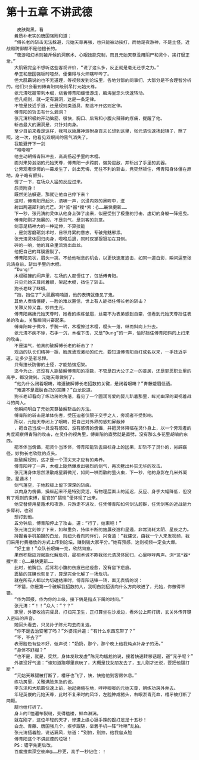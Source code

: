 # 第十五章 不讲武德
        皮肤黝黑，看
       着质朴老实的唐国强附和道：
       “傅长老的斩击无法躲避，元始天尊再强，也只能被动挨打，而他是夜游神，不是土怪，近战和防御都不是他擅长的。
       “夜游和幻术则被斥候的洞察术、心眼技能克制，而且元始天尊没用阴尸和灵仆，挨打很正常。”
       大肌霸完全不想听这些客观评价，“说了这么多，反正就是毫无还手之力。”
       拳王和唐国强顿时哑然，便懒得与火师瞎哔哔了。
       但大肌霸说的也不无道理，等视频发到论坛里，各地分部的同事们，大部分是不会理智分析的，他们只会看到傅青阳同级别吊打元始天尊。
       张元清吃握带刺木棍，绕着傅青阳缓慢游走，脑海里念头快速转动。
       但凡规则，就一定有漏洞，这是一条定律。
       不管是技近乎道，还是规则类道具，都逃不开这则定律。
       傅青阳的斩击有什么漏洞？
       张元清积极的开动脑筋，很快，胸口、后背和小腹火辣辣的疼痛，提醒了他。
       斩击最大的漏洞是，只针对肉身。
       至少目前来看是这样，我可以施展神游附身百夫长想到这里，张元清快速扬起镜子，照了照，这一次，他看见双眼间的黑气消失了。
       我能避开下一剑
       “噔噔噔”
       他主动朝傅青阳冲去，高高扬起手里的木棍。
       面对来势汹汹的元始天尊，傅青阳一步跨前，强势迎敌，并斩出了手里的武器。
       让旁观者惊愕的一幕发生了，剑出无悔，无往不利的斩击，竟突然顿住，傅青阳身体僵在原地，身子略有颤抖。
       愣了一下，在场众人猛的反应过来。
       怨灵附身！
       既然无法躲避，那就让他自己停下来？
       这时，傅青阳昂起头，清啸一声，沉浸内敛的黑眸中，迸
       射出两道犀利的光芒。浏*览*器*搜*索：@……最快更新……
       下一秒，张元清的灵体从他身上弹了出来，似是受到了极重的打击，虚幻的身躯一阵摇曳。
       傅青阳刚才施展的，不是剑气，是剑客的剑意。
       剑意是精神力的一种延伸，不算技能
       ，是剑客磨砺剑术时，日积月累的意志，专破鬼魅邪祟。
       张元清灵体回归肉身，噔噔后退，同时双掌狠狠拍在耳侧。
       砰的一响，他的耳朵里流淌出血丝。
       他把自己的耳膜震裂了。
       傅青阳见状，眉头一挑，不给他喘息的机会，以更快速度追击，如同一道白影，瞬间逼至张元清身前，斩出手里的木棍。
       “Dung!”
       木棍碰撞的闷声里，在场的人都愣住了，包括傅青阳。
       只见元始天尊闭着眼，架起木棍，挡住了斩击。
       狗长老眯了眯眼。
       “挡，挡住了”大肌霸喃喃道，他的表情就像见了鬼。
       其他人表情僵硬，一脸的难以置信，世上有人能挡住傅长老的斩击？
       关雅又惊又喜，妙目生光。
       傅青阳痛揍元始天尊时，她看的练练皱眉，丝毫不为表弟感到自豪，但看到元始天尊挡住表弟的攻击，关雅瞬间兴奋起来。
       傅青阳眸子微冷，手腕一转，木棍擦过木棍，棍头一落，继而斜向上扫去。
       张元清不疾不徐，右手一沉，木棍下击，又是“Dung”的一声，恰好挡住傅青阳斜向上扫来的攻击。
       不是运气，他真的破解傅长老的斩击了？
       观战的队长们精神一振，脸庞涌现激动的红光，要知道傅青阳自打成名以来，一手技近乎道，让多少圣者忌惮。
       只有擅长防御的土怪，才能勉强招架。
       迄今为止，还没有人能破解傅青阳的招数，不管是四大公子之一的姜居，还是邪恶职业里的高手，都没做到。元始天尊做到了。
       “他为什么闭着眼睛，难道破解傅长老招数的关键，是闭着眼睛？”青藤蹙眉低语。
       “难道不是震破自己的耳膜？”白龙说道。
       狗长老却看向了练功房的角落，看见了一个圆润可爱的婴儿趴着那里，眸光幽深的凝视着战斗的两人。
       他瞬间明白了元始天尊破解斩击的方法。
       傅青阳的斩击是单体伤害，受压迫者仅限于交手之人，旁观者不受影响。
       所以，元始天尊闭上了眼睛，把自己对外界的感知屏蔽掉
       ，把自己当成一具没有感知，没有感情的傀儡，并把灵体降临在灵仆身上，以一个旁观者的角度观察傅青阳的攻击，在灵仆的视角里，傅青阳的直劈就是直劈，没有那么多花里胡哨的东西。
       把本体当傀儡，把灵仆当本体，傅青阳能斩去目标身上的因果，却斩不了灵仆的，另辟蹊径，妙狗长老欣慰的点头。
       能破解规则，这才是一个顶尖天才应有的素养。
       傅青阳哼了一声，木棍上陡然爆发出强烈的剑气，再次劈出朴实无华的攻击。
       张元清身体忽然溃散成星屑微光，如同一哄而散的萤火虫，下一秒，他的身影在几米外凝聚。星遁术！
       剑气落空，于地胶板上留下深深的斩痕。
       以肉身为傀儡，操纵起来不是特别灵活，有物理层面上的延迟，反应、身手大幅降低，但没有了规则的束缚，星官的“猥琐”便体现了出来。
       他交替使用星遁术和夜游，只游走不进攻，任凭傅青阳如何剑法超群，任凭剑客的近战能力多犀利，也别
       想打到他。
       五分钟后，傅青阳停止了攻击，道：“行了，结束吧！”
       张元清立刻停了下来，如释重负，持续不断的施展夜游和星遁，非常消耗太阴、星辰之力。
       持握着手机拍摄的白龙，则扭头看向同伴们，兴奋道：“我建议，由我一个人来发视频，我们采用付费播放的方式上传到论坛，赚到钱大家平分。”她有预感，这则视频一定会大爆。
       “好主意！”众队长眼睛一亮，欣然同意。
       果然积极应对就能化解危机，星相术诚不欺我张元清灵体回归，心里哼哼两声。浏*览*器*搜*索：@……最快更新……
       此时，他胸口、后背和小腹的伤痕已经痊愈，没有留下疤痕。
       震破的耳膜也恢复了，算是完全化解了一场危机。
       就在所有人都以为切磋结束时，傅青阳话锋一转，面无表情的说：
       “不错，你是第一个破解我招数的人，我明白剑招该向什么方向改进了，元始，你做得不错。
       “作为回报，作为你的上级，接下俩是指点下属的时间。”
       张元清：“！！”众人：“？？”
       家里，外婆收拾完餐具，打扫完卫生，正打算坐在沙发边，看外公上网打牌，玄关外传开键入密码的声音。
       她回头看去，只见孙子陈元均去而复返。
       “你不是去治安署了吗？”外婆诧异道：“有什么东西忘带了？”
       “不，不去了”
       表哥脸色有些不好，低声说：“奶奶，那个，那个晚上给我炖点补身子的汤。”
       “身体不舒服？”
       “也不是，就是，突然，身体发软发虚”陈元均尴尬的说，接着快速转移话题，道“元子呢？”
       外婆没好气道：“谁知道跑哪里疯玩了，大概是找女朋友去了，玉儿刚才还说，要把他腿打断＂
       “元始天尊腿被打断了，槽牙也飞了，快，快抬他到客房休息。”
       练功房里，关雅满脸焦急的说。
       李东泽和大肌霸快速上前，抬起蜷缩在地，哼哼唧唧的元始天尊，朝练功房外奔去。
       年轻英俊的元始天尊，此时不复来时的风华，左脸肿成猪头，右眼淤青充血，槽牙被打断了两颗。
       腿也给打折了。
       身上的T恤遍布裂缝，变得褴褛，鲜血淋漓。
       就在刚才，这位年轻的天才，惨遭上级心狠手辣的殴打足足十五秒！
       白龙、青藤、唐国强几个，疾步跟随，举着手机一阵“咔嚓”乱拍。
       张元清捂着脸，说话漏风，怒道：“别拍，别拍，给我留点脸
       傅青阳这个不讲武德的垃圾！
       PS：错字先更后改。
       百度搜索深空彼岸@……秒更，高手一秒记住：！